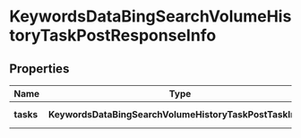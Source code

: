 # KeywordsDataBingSearchVolumeHistoryTaskPostResponseInfo

## Properties

| Name | Type | Description | Notes |
|------------ | ------------- | ------------- | -------------|
**tasks** | **KeywordsDataBingSearchVolumeHistoryTaskPostTaskInfo[]** | array of tasks |[optional]|